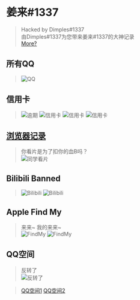 # 姜来#1337
> Hacked by Dimples#1337<br>
> 由Dimples#1337为您带来姜来#1337的大神记录<br>
> [More?](History/README.md)

## 所有QQ
> ![QQ](imgs/所有QQ.png)

## 信用卡
> ![逾期](imgs/信用卡逾期.png)
> ![信用卡](imgs/招商银行信用卡.png)
> ![信用卡](imgs/广发银行信用卡.png)
> ![信用卡](imgs/农业银行信用卡.png)

## [浏览器记录](Browser)
> 你看片是为了扣你的血B吗？<br>
> ![同学看片](imgs/同学看片.jpg)

## Bilibili Banned
> ![Bilibili](imgs/BilibiliBan2.png)
> ![Bilibili](imgs/BilibiliBan.png)

## Apple Find My
> 来来~ 我的来来~<br>
> ![FindMy](imgs/FindMy.png)
> ![FindMy](imgs/FindMy2.png)

## QQ空间
> 反转了<br>
> ![反转了](imgs/反转了.png)

> [QQ空间1](QZone/qzone1.html)
> [QQ空间2](QZone/qzone2.html)


